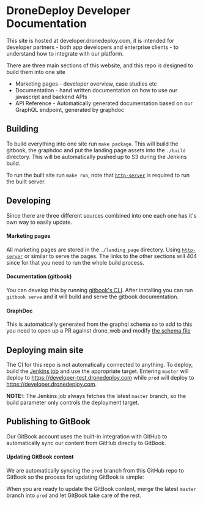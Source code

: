 # DroneDeploy Developer Documentation

This site is hosted at developer.dronedeploy.com, it is intended for developer partners - both app developers and enterprise clients - to understand how to integrate with our platform.

There are three main sections of this website, and this repo is designed to build them into one site
 - Marketing pages - developer overview, case studies etc
 - Documentation - hand written documentation on how to use our javascript and backend APIs
 - API Reference - Automatically generated documentation based on our GraphQL endpoint, generated by graphdoc

## Building
To build everything into one site run `make package`. This will build the gitbook, the graphdoc and put the landing page assets into the `./build` directory. This will be automatically pushed up to S3 during the Jenkins build.

To run the built site run `make run`, note that [`http-server`](https://github.com/indexzero/http-server) is required to run the built server.

## Developing
Since there are three different sources combined into one each one has it's own way to easily update.

#### Marketing pages
All marketing pages are stored in the `./landing_page` directory. Using [`http-server`](https://github.com/indexzero/http-server) or similar to serve the pages. The links to the other sections will 404 since for that you need to run the whole build process.

#### Documentation (gitbook)
You can develop this by running [gitbook's CLI](https://www.npmjs.com/package/gitbook-cli). After installing you can run `gitbook serve` and it will build and serve the gitbook documentation.

#### GraphDoc
This is automatically generated from the graphql schema so to add to this you need to open up a PR against drone_web and modify [the schema file](https://github.com/dronedeploy/drone_web/blob/master/server/graphql_apis/schema.py)

## Deploying main site
The CI for this repo is not automatically connected to anything. To deploy, build the [Jenkins job](https://jenkins.ddeng.co/job/gitbook/job/dronedeploy-apps-gitbook/job/master/) and use the appropriate target.
Entering `master` will deploy to https://developer-test.dronedeploy.com while `prod` will deploy to https://developer.dronedeploy.com.

**NOTE:**: The Jenkins job always fetches the latest `master` branch, so the build parameter only controls the deployment target.

## Publishing to GitBook

Our GitBook account uses the built-in integration with GitHub to automatically sync our content
from GitHub directly to GitBook.

#### Updating GitBook content

We are automatically syncing the `prod` branch from this GitHub repo to GitBook so the process for updating
GitBook is simple:

When you are ready to update the GitBook content, merge the latest `master` branch into `prod` and let GitBook
take care of the rest.

